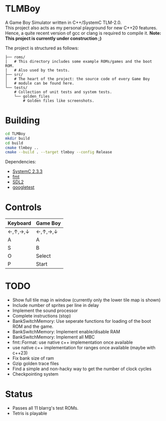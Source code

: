 # TLMBoy
A Game Boy Simulator written in C++/SystemC TLM-2.0. <br>
This project also acts as my personal playground for new C++20 features.
Hence, a quite recent version of gcc or clang is required to compile it.
__Note: This project is currently under construction ;)__

The project is structured as follows:
```
├── roms/
|   # This directory includes some example ROMs/games and the boot ROM.
|   # Also used by the tests.
├── src/
│   # The heart of the project: the source code of every Game Boy
│   # module can be found here.
└── tests/
    # Collection of unit tests and system tests.
    └── golden_files
        # Golden files like screenshots.
```

# Building
```bash
cd TLMBoy
mkdir build
cd build
cmake tlmboy ..
cmake --build . --target tlmboy --config Release
```
Dependencies:
- [SystemC 2.3.3](https://github.com/accellera-official/systemc)
- [fmt](https://github.com/fmtlib/fmt)
- [SDL2](https://github.com/libsdl-org/SDL)
- [googletest](https://github.com/google/googletest)

# Controls

| Keyboard  | Game Boy  |
|-----------|-----------|
| ←,↑,→,↓   | ←,↑,→,↓   |
| A         | A         |
| S         | B         |
| O         | Select    |
| P         | Start     |

# TODO
- Show full tile map in window (currently only the lower tile map is shown)
- Include number of sprites per line in delay
- Implement the sound processor
- Complete instructions (stop)
- BankSwitchMemory: Use seperate functions for loading of the boot ROM and the game.
- BankSwitchMemory: Implement enable/disable RAM
- BankSwitchMemory: Implement all MBC
- fmt::Format: use native c++ implementation once available
- use native c++ implementation for ranges once available (maybe with c++23)
- Fix bank size of ram
- Gzip golden trace files
- Find a simple and non-hacky way to get the number of clock cycles
- Checkpointing system

# Status
- Passes all 11 blarrg's test ROMs.
- Tetris is playable
